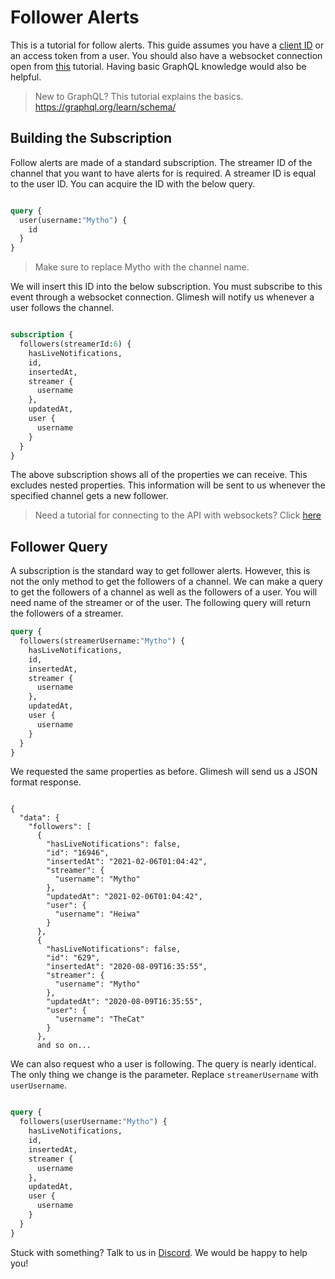 
# Follower Alerts

This is a tutorial for follow alerts. This guide assumes you have a [client ID](https://glimesh.tv/users/settings/applications) or an access token from a user. You should also have a websocket connection open from [this](/api-docs/docs/chat/websockets/) tutorial.  Having basic GraphQL knowledge would also be helpful.
> New to GraphQL? This tutorial explains the basics. https://graphql.org/learn/schema/


## Building the Subscription

Follow alerts are made of a standard subscription. The streamer ID of the channel that you want to have alerts for is required. A streamer ID is equal to the user ID. You can acquire the ID with the below query.

```graphql

query {
  user(username:"Mytho") {
    id
  }
}

```
> Make sure to replace Mytho with the channel name.

We will insert this ID into the below subscription. You must subscribe to this event through a websocket connection. Glimesh will notify us whenever a user follows the channel.

```graphql

subscription {
  followers(streamerId:6) {
    hasLiveNotifications,
    id,
    insertedAt,
    streamer {
      username
    },
    updatedAt,
    user {
      username
    }
  }
}

```

The above subscription shows all of the properties we can receive. This excludes nested properties. This information will be sent to us whenever the specified channel gets a new follower.

> Need a tutorial for connecting to the API with websockets? Click [here](/api-docs/docs/chat/websockets/)

## Follower Query

A subscription is the standard way to get follower alerts. However, this is not the only method to get the followers of a channel. We can make a query to get the followers of a channel as well as the followers of a user. You will need name of the streamer or of the user. The following query will return the followers of a streamer.
```GraphQL
query {
  followers(streamerUsername:"Mytho") {
    hasLiveNotifications,
    id,
    insertedAt,
    streamer {
      username
    },
    updatedAt,
    user {
      username
    }
  }
}
```
We requested the same properties as before. Glimesh will send us a JSON format response.
```JS

{
  "data": {
    "followers": [
      {
        "hasLiveNotifications": false,
        "id": "16946",
        "insertedAt": "2021-02-06T01:04:42",
        "streamer": {
          "username": "Mytho"
        },
        "updatedAt": "2021-02-06T01:04:42",
        "user": {
          "username": "Heiwa"
        }
      },
      {
        "hasLiveNotifications": false,
        "id": "629",
        "insertedAt": "2020-08-09T16:35:55",
        "streamer": {
          "username": "Mytho"
        },
        "updatedAt": "2020-08-09T16:35:55",
        "user": {
          "username": "TheCat"
        }
      },
      and so on...

```

We can also request who a user is following. The query is nearly identical. The only thing we change is the parameter. Replace `streamerUsername` with `userUsername`.

```graphql

query {
  followers(userUsername:"Mytho") {
    hasLiveNotifications,
    id,
    insertedAt,
    streamer {
      username
    },
    updatedAt,
    user {
      username
    }
  }
}

```


Stuck with something? Talk to us in [Discord](https://discord.gg/Glimesh). We would be happy to help you!
